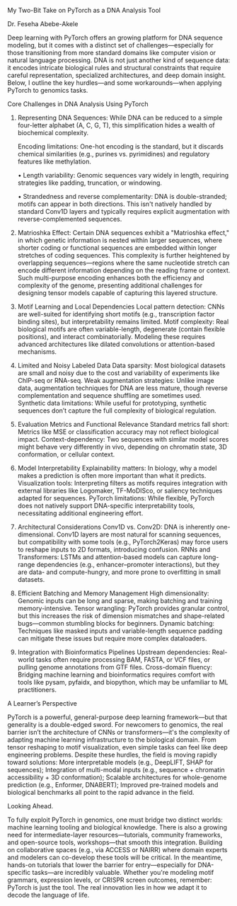 My Two-Bit Take on PyTorch as a DNA Analysis Tool 

Dr. Feseha Abebe-Akele

Deep learning with PyTorch offers an growing platform for DNA sequence modeling, but it comes with a distinct set of challenges—especially for those transitioning from more standard domains like computer vision or natural language processing. DNA is not just another kind of sequence data: it encodes intricate biological rules and structural constraints that require careful representation, specialized architectures, and deep domain insight. Below, I outline the key hurdles—and some workarounds—when applying PyTorch to genomics tasks. 

Core Challenges in DNA Analysis Using PyTorch 

1.	Representing DNA Sequences: 
While DNA can be reduced to a simple four-letter alphabet (A, C, G, T), this simplification hides a wealth of biochemical complexity.

       Encoding limitations: One-hot encoding is the standard, but it discards chemical similarities (e.g., purines vs. pyrimidines) and regulatory features like methylation. 
       
       •	Length variability:
       Genomic sequences vary widely in length, requiring strategies like padding, truncation, or windowing. 
       
       •	Strandedness and reverse complementarity:
       DNA is double-stranded; motifs can appear in both directions. This isn't natively handled by standard Conv1D layers and typically requires explicit augmentation with reverse-complemented sequences.

2. Matrioshka Effect:
Certain DNA sequences exhibit a "Matrioshka effect," in which genetic information is nested within larger sequences, where shorter coding or functional sequences are embedded within longer stretches of coding sequences. This complexity is further heightened by overlapping sequences—regions where the same nucleotide stretch can encode different information depending on the reading frame or context. Such multi-purpose encoding enhances both the efficiency and complexity of the genome, presenting additional challenges for designing tensor models capable of capturing this layered structure.

3.	Motif Learning and Local Dependencies Local pattern detection: 
CNNs are well-suited for identifying short motifs (e.g., transcription factor binding sites), but interpretability remains limited. Motif complexity: Real biological motifs are often variable-length, degenerate (contain flexible positions), and interact combinatorially. Modeling these requires advanced architectures like dilated convolutions or attention-based mechanisms. 

4.	Limited and Noisy Labeled Data Data sparsity: 
Most biological datasets are small and noisy due to the cost and variability of experiments like ChIP-seq or RNA-seq. Weak augmentation strategies: Unlike image data, augmentation techniques for DNA are less mature, though reverse complementation and sequence shuffling are sometimes used. Synthetic data limitations: While useful for prototyping, synthetic sequences don’t capture the full complexity of biological regulation.

5.	Evaluation Metrics and Functional Relevance Standard metrics fall short: 
Metrics like MSE or classification accuracy may not reflect biological impact. Context-dependency: Two sequences with similar model scores might behave very differently in vivo, depending on chromatin state, 3D conformation, or cellular context. 

6.	Model Interpretability Explainability matters:
In biology, why a model makes a prediction is often more important than what it predicts. Visualization tools: Interpreting filters as motifs requires integration with external libraries like Logomaker, TF-MoDISco, or saliency techniques adapted for sequences. PyTorch limitations: While flexible, PyTorch does not natively support DNA-specific interpretability tools, necessitating additional engineering effort. 

7.	Architectural Considerations Conv1D vs. Conv2D: 
DNA is inherently one-dimensional. Conv1D layers are most natural for scanning sequences, but compatibility with some tools (e.g., PyTorch2Keras) may force users to reshape inputs to 2D formats, introducing confusion. RNNs and Transformers: LSTMs and attention-based models can capture long-range dependencies (e.g., enhancer–promoter interactions), but they are data- and compute-hungry, and more prone to overfitting in small datasets. 

8.	Efficient Batching and Memory Management High dimensionality: 
Genomic inputs can be long and sparse, making batching and training memory-intensive. Tensor wrangling: PyTorch provides granular control, but this increases the risk of dimension mismatches and shape-related bugs—common stumbling blocks for beginners. Dynamic batching: Techniques like masked inputs and variable-length sequence padding can mitigate these issues but require more complex dataloaders. 

9.	Integration with Bioinformatics Pipelines Upstream dependencies: 
Real-world tasks often require processing BAM, FASTA, or VCF files, or pulling genome annotations from GTF files. 
Cross-domain fluency: Bridging machine learning and bioinformatics requires comfort with tools like pysam, pyfaidx, and biopython, which may be unfamiliar to ML practitioners. 

A Learner’s Perspective 

PyTorch is a powerful, general-purpose deep learning framework—but that generality is a double-edged sword. For newcomers to genomics, the real barrier isn’t the architecture of CNNs or transformers—it's the complexity of adapting machine learning infrastructure to the biological domain. From tensor reshaping to motif visualization, even simple tasks can feel like deep engineering problems. Despite these hurdles, the field is moving rapidly toward solutions: More interpretable models (e.g., DeepLIFT, SHAP for sequences); Integration of multi-modal inputs (e.g., sequence + chromatin accessibility + 3D conformation); Scalable architectures for whole-genome prediction (e.g., Enformer, DNABERT); Improved pre-trained models and biological benchmarks all point to the rapid advance in the field. 

Looking Ahead.

To fully exploit PyTorch in genomics, one must bridge two distinct worlds: machine learning tooling and biological knowledge. There is also a growing need for intermediate-layer resources—tutorials, community frameworks, and open-source tools, workshops—that smooth this integration. Building on collaborative spaces (e.g., via ACCESS or NAIRR) where domain experts and modelers can co-develop these tools will be critical. In the meantime, hands-on tutorials that lower the barrier for entry—especially for DNA-specific tasks—are incredibly valuable. Whether you're modeling motif grammars, expression levels, or CRISPR screen outcomes, remember: PyTorch is just the tool. The real innovation lies in how we adapt it to decode the language of life.
